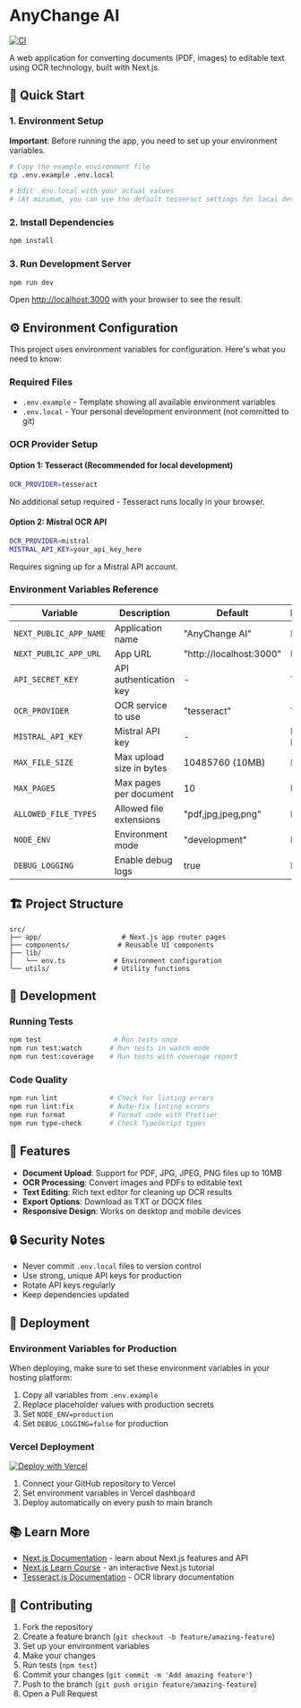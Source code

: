 # AnyChange AI

[![CI](https://github.com/merlinvaldez/anyChangeAi/actions/workflows/ci.yml/badge.svg)](https://github.com/merlinvaldez/anyChangeAi/actions/workflows/ci.yml)

A web application for converting documents (PDF, images) to editable text using OCR technology, built with Next.js.

## 🚀 Quick Start

### 1. Environment Setup

**Important**: Before running the app, you need to set up your environment variables.

```bash
# Copy the example environment file
cp .env.example .env.local

# Edit .env.local with your actual values
# (At minimum, you can use the default tesseract settings for local development)
```

### 2. Install Dependencies

```bash
npm install
```

### 3. Run Development Server

```bash
npm run dev
```

Open [http://localhost:3000](http://localhost:3000) with your browser to see the result.

## ⚙️ Environment Configuration

This project uses environment variables for configuration. Here's what you need to know:

### Required Files

- `.env.example` - Template showing all available environment variables
- `.env.local` - Your personal development environment (not committed to git)

### OCR Provider Setup

#### Option 1: Tesseract (Recommended for local development)

```bash
OCR_PROVIDER=tesseract
```

No additional setup required - Tesseract runs locally in your browser.

#### Option 2: Mistral OCR API

```bash
OCR_PROVIDER=mistral
MISTRAL_API_KEY=your_api_key_here
```

Requires signing up for a Mistral API account.

### Environment Variables Reference

| Variable               | Description              | Default                 | Required         |
| ---------------------- | ------------------------ | ----------------------- | ---------------- |
| `NEXT_PUBLIC_APP_NAME` | Application name         | "AnyChange AI"          | No               |
| `NEXT_PUBLIC_APP_URL`  | App URL                  | "http://localhost:3000" | No               |
| `API_SECRET_KEY`       | API authentication key   | -                       | Yes              |
| `OCR_PROVIDER`         | OCR service to use       | "tesseract"             | Yes              |
| `MISTRAL_API_KEY`      | Mistral API key          | -                       | If using Mistral |
| `MAX_FILE_SIZE`        | Max upload size in bytes | 10485760 (10MB)         | No               |
| `MAX_PAGES`            | Max pages per document   | 10                      | No               |
| `ALLOWED_FILE_TYPES`   | Allowed file extensions  | "pdf,jpg,jpeg,png"      | No               |
| `NODE_ENV`             | Environment mode         | "development"           | No               |
| `DEBUG_LOGGING`        | Enable debug logs        | true                    | No               |

## 🏗️ Project Structure

```
src/
├── app/                    # Next.js app router pages
├── components/            # Reusable UI components
├── lib/
│   └── env.ts            # Environment configuration
└── utils/                # Utility functions
```

## 🧪 Development

### Running Tests

```bash
npm test                  # Run tests once
npm run test:watch       # Run tests in watch mode
npm run test:coverage    # Run tests with coverage report
```

### Code Quality

```bash
npm run lint             # Check for linting errors
npm run lint:fix         # Auto-fix linting errors
npm run format           # Format code with Prettier
npm run type-check       # Check TypeScript types
```

## 📝 Features

- **Document Upload**: Support for PDF, JPG, JPEG, PNG files up to 10MB
- **OCR Processing**: Convert images and PDFs to editable text
- **Text Editing**: Rich text editor for cleaning up OCR results
- **Export Options**: Download as TXT or DOCX files
- **Responsive Design**: Works on desktop and mobile devices

## 🔒 Security Notes

- Never commit `.env.local` files to version control
- Use strong, unique API keys for production
- Rotate API keys regularly
- Keep dependencies updated

## 🚀 Deployment

### Environment Variables for Production

When deploying, make sure to set these environment variables in your hosting platform:

1. Copy all variables from `.env.example`
2. Replace placeholder values with production secrets
3. Set `NODE_ENV=production`
4. Set `DEBUG_LOGGING=false` for production

### Vercel Deployment

[![Deploy with Vercel](https://vercel.com/button)](https://vercel.com/new/clone?repository-url=https://github.com/merlinvaldez/anyChangeAi)

1. Connect your GitHub repository to Vercel
2. Set environment variables in Vercel dashboard
3. Deploy automatically on every push to main branch

## 📚 Learn More

- [Next.js Documentation](https://nextjs.org/docs) - learn about Next.js features and API
- [Next.js Learn Course](https://nextjs.org/learn) - an interactive Next.js tutorial
- [Tesseract.js Documentation](https://tesseract.projectnaptha.com/) - OCR library documentation

## 🤝 Contributing

1. Fork the repository
2. Create a feature branch (`git checkout -b feature/amazing-feature`)
3. Set up your environment variables
4. Make your changes
5. Run tests (`npm test`)
6. Commit your changes (`git commit -m 'Add amazing feature'`)
7. Push to the branch (`git push origin feature/amazing-feature`)
8. Open a Pull Request
